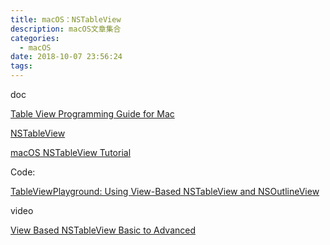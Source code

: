 ```yaml
---
title: macOS：NSTableView
description: macOS文章集合
categories:
  - macOS
date: 2018-10-07 23:56:24
tags:
---
```




doc

[Table View Programming Guide for Mac](https://developer.apple.com/library/archive/documentation/Cocoa/Conceptual/TableView/Introduction/Introduction.html)

[NSTableView](https://developer.apple.com/documentation/appkit/nstableview?language=objc)

[macOS NSTableView Tutorial](https://www.raywenderlich.com/830-macos-nstableview-tutorial)



Code:

[TableViewPlayground: Using View-Based NSTableView and NSOutlineView](https://developer.apple.com/library/archive/samplecode/TableViewPlayground/Introduction/Intro.html#//apple_ref/doc/uid/DTS40010727)



video

[View Based NSTableView Basic to Advanced](https://developer.apple.com/videos/play/wwdc2011/120/)

